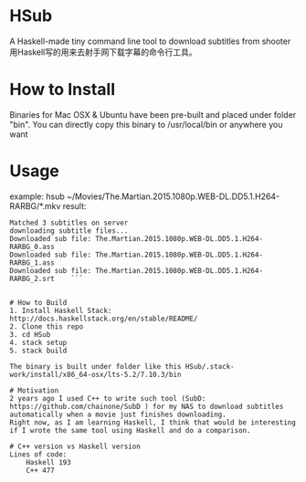 # HSub
A Haskell-made tiny command line tool to download subtitles from shooter    
用Haskell写的用来去射手网下载字幕的命令行工具。

# How to Install
Binaries for Mac OSX & Ubuntu have been pre-built and placed under folder "bin". You can directly copy this binary to /usr/local/bin or anywhere you want    

# Usage
example: hsub ~/Movies/The.Martian.2015.1080p.WEB-DL.DD5.1.H264-RARBG/*.mkv
result:     
```Start to retrieve subtitles for media file: The.Martian.2015.1080p.WEB-DL.DD5.1.H264-RARBG.mkv    
Matched 3 subtitles on server    
downloading subtitle files...    
Downloaded sub file: The.Martian.2015.1080p.WEB-DL.DD5.1.H264-RARBG_0.ass    
Downloaded sub file: The.Martian.2015.1080p.WEB-DL.DD5.1.H264-RARBG_1.ass    
Downloaded sub file: The.Martian.2015.1080p.WEB-DL.DD5.1.H264-RARBG_2.srt    ```


# How to Build
1. Install Haskell Stack: http://docs.haskellstack.org/en/stable/README/    
2. Clone this repo    
3. cd HSub    
4. stack setup    
5. stack build    
 
The binary is built under folder like this HSub/.stack-work/install/x86_64-osx/lts-5.2/7.10.3/bin

# Motivation
2 years ago I used C++ to write such tool (SubD: https://github.com/chainone/SubD ) for my NAS to download subtitles automatically when a movie just finishes downloading.     
Right now, as I am learning Haskell, I think that would be interesting if I wrote the same tool using Haskell and do a comparison.

# C++ version vs Haskell version    
Lines of code:     
    Haskell 193    
    C++ 477






